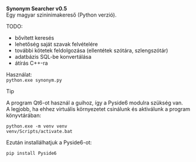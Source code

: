**Synonym Searcher v0.5**<br/>
Egy magyar szininimakereső (Python verzió).<br/>

TODO:
- bővített keresés
- lehetőség saját szavak felvételére
- további kötetek feldolgozása (ellentétek szótára, szlengszótár)
- adatbázis SQL-be konvertálása
- átírás C++-ra

Használat:<br/>
`python.exe synonym.py`<br/>

> [!TIP]
> A program Qt6-ot használ a guihoz, így a Pyside6 modulra szükség van.<br/>
> A legjobb, ha ehhez virtuális környezetet csinálunk és aktiválunk a program könyvtárában:
> 
> ```
> python.exe -m venv venv
> venv/Scripts/activate.bat
> ```
>
> Ezután installálhatjuk a Pyside6-ot:<br/>
>
> `pip install Pyside6`
